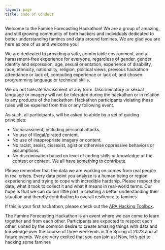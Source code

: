 ```yaml
---
layout: page
title: Code of Conduct
---
```


Welcome to the Famine Forecasting Hackathon! We are a group of amazing, and still growing community of both hackers and individuals dedicated to better understanding famines and data around famines. We are glad you are here as one of us and welcome you!

We are dedicated to providing a safe, comfortable environment, and a harassment-free experience for everyone, regardless of gender, gender identity and expression, age, sexual orientation, experience of disability, race, ethnicity, nationality, religion, political views, previous hackathon attendance or lack of, computing experience or lack of, and chosen programming language or technical skills.

We do not tolerate harassment of any form. Discriminatory or sexual language or imagery will not be tolerated during the hackathon or in relation to any products of the hackathon. Hackathon participants violating these rules will be expelled from this or any following event.

As such, all participants, will be asked to abide by a set of guiding principles:

  - No harassment, including personal attacks.
  - No use of illegal/pirated content.
  - No use of inappropriate imagery or content.
  - No racist, sexist, cissexist, agist or otherwise oppressive behaviors or assumptions.
  - No discrimination based on level of coding skills or knowledge of the context or content. We all have something to contribute.

Please remember that the data we are working on comes from real people in real crises. Every data point you analyze is a human being or region experiencing and trying to cope with incredible hardship. Please respect the data, what it took to collect it and what it means in real-world terms. Our hope is that we can do our little part in creating a better understanding their situation and thereby contributing to overall resilience to famines.

If this is your first hackathon, please check out the [APA Hacking Toolbox](https://www.apa.org/science/about/psa/2020/03/hackathon).  

The Famine Forecasting Hackathon is an event where we can come to learn together and from each other. Participants are expected to respect each other, united by the common desire to create amazing things with data and knowledge over the course of three weekends in the Spring of 2023 and at future events. We are very excited that you can join us! Now, let’s get to hacking some famines
